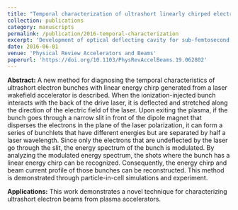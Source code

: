 ```yaml
---
title: "Temporal characterization of ultrashort linearly chirped electron bunches generated from a laser wakefield accelerator"
collection: publications
category: manuscripts
permalink: /publication/2016-temporal-characterization
excerpt: 'Development of optical deflecting cavity for sub-femtosecond resolution measurement of ultrashort electron bunches.'
date: 2016-06-01
venue: 'Physical Review Accelerators and Beams'
paperurl: 'https://doi.org/10.1103/PhysRevAccelBeams.19.062802'
---
```


**Abstract:** A new method for diagnosing the temporal characteristics of ultrashort electron bunches with linear energy chirp generated from a laser wakefield accelerator is described. When the ionization-injected bunch interacts with the back of the drive laser, it is deflected and stretched along the direction of the electric field of the laser. Upon exiting the plasma, if the bunch goes through a narrow slit in front of the dipole magnet that disperses the electrons in the plane of the laser polarization, it can form a series of bunchlets that have different energies but are separated by half a laser wavelength. Since only the electrons that are undeflected by the laser go through the slit, the energy spectrum of the bunch is modulated. By analyzing the modulated energy spectrum, the shots where the bunch has a linear energy chirp can be recognized. Consequently, the energy chirp and beam current profile of those bunches can be reconstructed. This method is demonstrated through particle-in-cell simulations and experiment.

**Applications:** This work demonstrates a novel technique for characterizing ultrashort electron beams from plasma accelerators.
